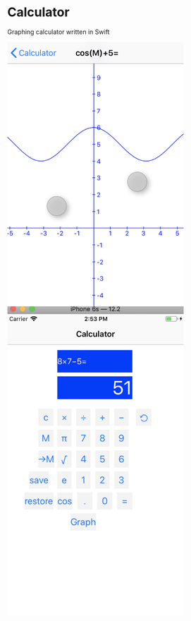 # Calculator
Graphing calculator written in Swift

<a href="url"><img src="https://raw.githubusercontent.com/chri5hum/Calculate/master/Demo%20Pics/GraphingDemo.png?token=AJ3EU7VUZ5G67DTFU5YSE2S5ST6NG" align="left" height="600" width="400" ></a>

<a href="url"><img src="https://raw.githubusercontent.com/chri5hum/Calculate/master/Demo%20Pics/CalculatorDemo.png?token=AJ3EU7T6JBN3SJ5E2DOENHS5ST6JC" align="left" height="700" width="400" ></a>
